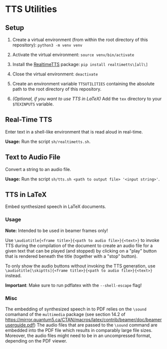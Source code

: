 # TTS Utilities

## Setup

  1.  Create a virtual environment (from within the root directory of this
      repository): `python3 -m venv venv`

  2.  Activate the virtual environment: `source venv/bin/activate`

  3.  Install the [RealtimeTTS](https://github.com/KoljaB/RealtimeTTS) package:
      `pip install realtimetts\[all\]`

  4.  Close the virtual environment: `deactivate`

  5.  Create an environment variable `TTSUTILITIES` containing the absolute path
      to the root directory of this repository.

  6.  *(Optional, if you want to use TTS in LaTeX)* Add the `tex` directory to
      your `$TEXINPUTS` variable.


## Real-Time TTS

Enter text in a shell-like environment that is read aloud in real-time.

**Usage:** Run the script `sh/realtimetts.sh`.


## Text to Audio File

Convert a string to an audio file.

**Usage:** Run the script `sh/tts.sh <path to output file> '<input string>'`.


## TTS in LaTeX

Embed synthesized speech in LaTeX documents.


### Usage

**Note:** Intended to be used in beamer frames only!
 
Use `\audiotitle{<frame title>}{<path to audio file>}{<text>}` to invoke TTS
during the compilation of the document to create an audio file for a given
text that can be played (and stopped) by clicking on a "play" button that is
rendered beneath the title (together with a "stop" button).

To only show the audio buttons without invoking the TTS generation, use
`\audiotitle[\skiptts]{<frame title>}{<path to audio file>}{<text>}` instead.

**Important**: Make sure to run pdflatex with the `--shell-escape` flag!


### Misc

The embedding of synthesized speech in to PDF relies on the `\sound` comaḿand
of the `multimedia` package (see section 14.2 of
<https://mirror.quantum5.ca/CTAN/macros/latex/contrib/beamer/doc/beameruserguide.pdf>)
The audio files that are passed to the `\sound` command are embedded into the
PDF file which results in comparably large file sizes. Moreover, the audio
files might need to be in an uncompressed format, depending on the PDF viewer.
